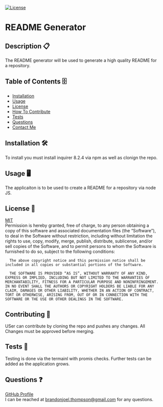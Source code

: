 
  [![License](https://img.shields.io/badge/license-MIT-green)](./LICENSE)
  # README Generator
  ## Description 📋 
  The README generator will be used to generate a high quality README for a repository. 
  ## Table of Contents 🗄️ 
 - [Installation](#Installation)
 - [Usage](#Usage)
 - [License](#License)
 - [How To Contribute](#HowToContribute)
 - [Tests](#Tests)
 - [Questions](#Questions)
 - [Contact Me](#ContactMe)
  ## Installation 🛠️ 
  To install you must install inquirer 8.2.4 via npm as well as clonign the repo. 
  ## Usage 🖥️ 
  The applicaiton is to be used to create a README for a repository via node JS.
  ## License 🔐  
  [MIT](https://opensource.org/license/mit/)\
  Permission is hereby granted, free of charge, to any person obtaining a copy of this software and associated documentation files (the “Software”), to deal in the Software without restriction, including without limitation the rights to use, copy, modify, merge, publish, distribute, sublicense, and/or sell copies of the Software, and to permit persons to whom the Software is furnished to do so, subject to the following conditions:

      The above copyright notice and this permission notice shall be included in all copies or substantial portions of the Software.
      
      THE SOFTWARE IS PROVIDED “AS IS”, WITHOUT WARRANTY OF ANY KIND, EXPRESS OR IMPLIED, INCLUDING BUT NOT LIMITED TO THE WARRANTIES OF MERCHANTABILITY, FITNESS FOR A PARTICULAR PURPOSE AND NONINFRINGEMENT. IN NO EVENT SHALL THE AUTHORS OR COPYRIGHT HOLDERS BE LIABLE FOR ANY CLAIM, DAMAGES OR OTHER LIABILITY, WHETHER IN AN ACTION OF CONTRACT, TORT OR OTHERWISE, ARISING FROM, OUT OF OR IN CONNECTION WITH THE SOFTWARE OR THE USE OR OTHER DEALINGS IN THE SOFTWARE.
  ## Contributing 📝 
  USer can contribute by cloning the repo and pushes any changes. All Changes must be approved before merging. 
  ## Tests 🧮
  Testing is done via the termainl with promis checks. Further tests can be added as the application grows. 
  ## Questions ❓
  [GitHub Profile](github.com/BJThompson/)\
  I can be reached at brandonjoel.thompson@gmail.com for any questions.
